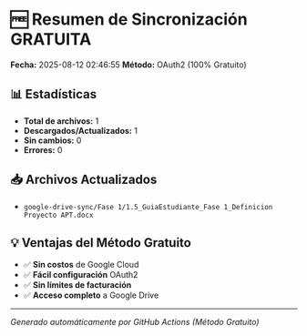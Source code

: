 # 🆓 Resumen de Sincronización GRATUITA

**Fecha:** 2025-08-12 02:46:55
**Método:** OAuth2 (100% Gratuito)

## 📊 Estadísticas

- **Total de archivos:** 1
- **Descargados/Actualizados:** 1
- **Sin cambios:** 0
- **Errores:** 0

## 📥 Archivos Actualizados

- `google-drive-sync/Fase 1/1.5_GuiaEstudiante_Fase 1_Definicion Proyecto APT.docx`

## 💡 Ventajas del Método Gratuito

- ✅ **Sin costos** de Google Cloud
- ✅ **Fácil configuración** OAuth2
- ✅ **Sin límites de facturación**
- ✅ **Acceso completo** a Google Drive

---
*Generado automáticamente por GitHub Actions (Método Gratuito)*
